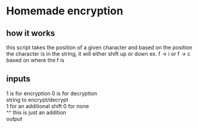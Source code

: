 # Homemade encryption
## how it works
this script takes the position of a given character and based on the position the character is in the string, it will either shift up or down
ex. f -> i or f -> c based on where the f is

## inputs

1 is for encryption 0 is for decryption<br>
string to encrypt/decrypt<br>
1 for an additional shift 0 for none<br>
^^ this is just an addition<br>
output
